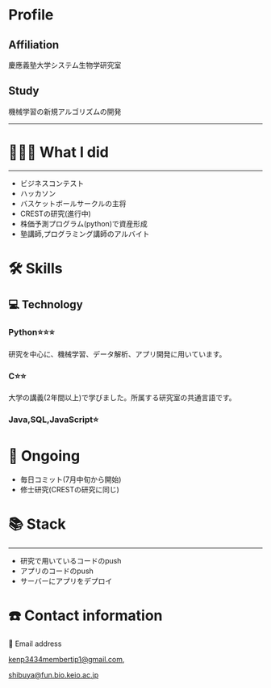 # Profile

## Affiliation
慶應義塾大学システム生物学研究室

## Study
機械学習の新規アルゴリズムの開発

---

# **👩🏻‍💻** What I did

---

- ビジネスコンテスト
- ハッカソン
- バスケットボールサークルの主将
- CRESTの研究(進行中)
- 株価予測プログラム(python)で資産形成
- 塾講師,プログラミング講師のアルバイト

# 🛠 Skills

## 💻 Technology

### Python⭐️⭐️⭐️
研究を中心に、機械学習、データ解析、アプリ開発に用いています。

### C⭐️⭐️

大学の講義(2年間以上)で学びました。所属する研究室の共通言語です。

### Java,SQL,JavaScript⭐️

# 📜 Ongoing

- 毎日コミット(7月中旬から開始)
- 修士研究(CRESTの研究に同じ)

# 📚 Stack

---

- 研究で用いているコードのpush
- アプリのコードのpush
- サーバーにアプリをデプロイ

# ☎️ Contact information

📧 Email address

kenp3434membertip1@gmail.com, 

shibuya@fun.bio.keio.ac.jp

